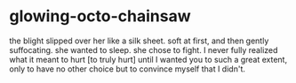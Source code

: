 # glowing-octo-chainsaw
the blight slipped over her like a silk sheet. soft at first, and then gently suffocating. she wanted to sleep. she chose to fight.
I never fully realized what it meant to hurt [to truly hurt] until I wanted you to such a great extent, only to have no other choice but to convince myself that I didn't.
